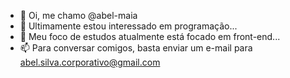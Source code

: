 - 👋 Oi, me chamo @abel-maia
- 👀 Ultimamente estou interessado em programação...
- 🌱 Meu foco de estudos atualmente está focado em front-end...
- 📫 Para conversar comigos, basta enviar um e-mail para abel.silva.corporativo@gmail.com

